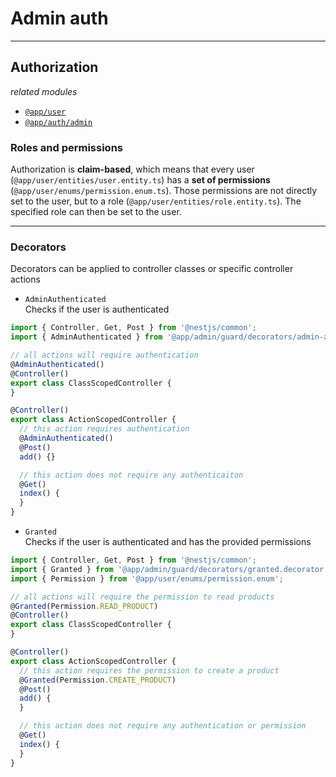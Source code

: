 # Admin auth

---

## Authorization

*related modules*
- [`@app/user`](https://github.com/E-commerceTechnocite/e-commerce-backend/tree/main/src/user)
- [`@app/auth/admin`](https://github.com/E-commerceTechnocite/e-commerce-backend/tree/main/src/auth/admin)

### Roles and permissions

Authorization is **claim-based**, which means that every user (`@app/user/entities/user.entity.ts`) has a **set of permissions** (`@app/user/enums/permission.enum.ts`).
Those permissions are not directly set to the user, but to a role (`@app/user/entities/role.entity.ts`). The specified role can then be set to the user.

---
### Decorators

Decorators can be applied to controller classes or specific controller actions

- `AdminAuthenticated` <br>
Checks if the user is authenticated
```ts
import { Controller, Get, Post } from '@nestjs/common';
import { AdminAuthenticated } from '@app/admin/guard/decorators/admin-authenticated.decorator';

// all actions will require authentication
@AdminAuthenticated()
@Controller()
export class ClassScopedController {
}

@Controller()
export class ActionScopedController {
  // this action requires authentication
  @AdminAuthenticated()
  @Post()
  add() {}

  // this action does not require any authenticaiton
  @Get()
  index() {
  }
}
```

    
- `Granted` <br>
Checks if the user is authenticated and has the provided permissions

```ts
import { Controller, Get, Post } from '@nestjs/common';
import { Granted } from '@app/admin/guard/decorators/granted.decorator';
import { Permission } from '@app/user/enums/permission.enum';

// all actions will require the permission to read products
@Granted(Permission.READ_PRODUCT)
@Controller()
export class ClassScopedController {
}

@Controller()
export class ActionScopedController {
  // this action requires the permission to create a product
  @Granted(Permission.CREATE_PRODUCT)
  @Post()
  add() {
  }

  // this action does not require any authentication or permission
  @Get()
  index() {
  }
}
```